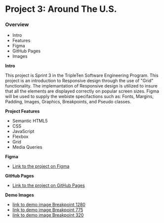 # Project 3: Around The U.S.

### Overview

- Intro
- Features
- Figma
- GitHub Pages
- Images

**Intro**

This project is Sprint 3 in the TripleTen Software Engineering Program. This project is an introduction to Responsive design through the use of "Grid" functionality. The implemantation of Responsive design is utilized to insure that all the elements are displayed correctly on popular screen sizes. Figma will be used to supply the webiste specifactions such as: Fonts, Margins, Padding, Images, Graphics, Breakpoints, and Pseudo classes.

**Project Features**

- Semantic HTML5
- CSS
- JavaScript
- Flexbox
- Grid
- Media Queries

**Figma**

- [Link to the project on Figma](https://www.figma.com/file/ii4xxsJ0ghevUOcssTlHZv/Sprint-3%3A-Around-the-US?node-id=0%3A1)

**GitHub Pages**

- [Link to the project on GitHub Pages](https://leeallen8377.github.io/se_project_aroundtheus)

**Demo Images**

- [link to demo image Breakpoint 1280](./images/demo/Breakpoint1280.png)
- [link to demo image Breakpoint 775](./images/demo/Breakpoint775.png)
- [link to demo image Breakpoint 320](./images/demo/Breakpoint320.png)
